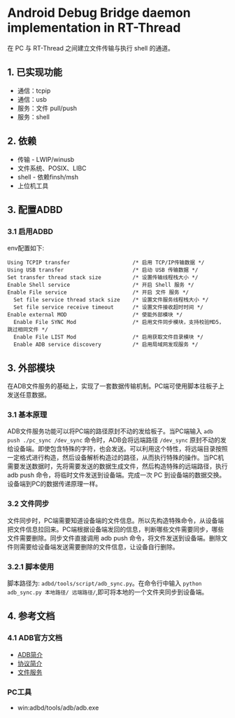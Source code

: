 # Android Debug Bridge daemon implementation in RT-Thread

在 PC 与 RT-Thread 之间建立文件传输与执行 shell 的通道。

## 1. 已实现功能

- 通信：tcpip
- 通信：usb
- 服务：文件 pull/push
- 服务：shell

## 2. 依赖

- 传输 - LWIP/winusb
- 文件系统、POSIX、LIBC
- shell - 依赖finsh/msh
- 上位机工具

## 3. 配置ADBD

### 3.1 启用ADBD

env配置如下:

```base
Using TCPIP transfer                    /* 启用 TCP/IP传输数据 */
Using USB transfer                      /* 启动 USB 传输数据 */
Set transfer thread stack size          /* 设置传输线程栈大小 */
Enable Shell service                    /* 开启 Shell 服务 */
Enable File service                     /* 开启 文件 服务 */
  Set file service thread stack size    /* 设置文件服务线程栈大小 */
  Set file service receive timeout      /* 设置文件接收超时时间 */
Enable external MOD                     /* 使能外部模块 */
  Enable File SYNC Mod                  /* 启用文件同步模块，支持校验MD5，跳过相同文件 */
  Enable File LIST Mod                  /* 启用获取文件目录模块 */
  Enable ADB service discovery          /* 启用局域网发现服务 */
```

## 3. 外部模块

在ADB文件服务的基础上，实现了一套数据传输机制。PC端可使用脚本往板子上发送任意数据。

### 3.1 基本原理

ADB文件服务功能可以将PC端的路径原封不动的发给板子。当PC端输入 `adb push ./pc_sync /dev_sync` 命令时，ADB会将远端路径 `/dev_sync` 原封不动的发给设备端。即使包含特殊的字符，也会发送。可以利用这个特性，将远端目录按照一定格式进行构造，然后设备解析构造过的路径，从而执行特殊的操作。当PC机需要发送数据时，先将需要发送的数据生成文件，然后构造特殊的远端路径，执行 adb push 命令，将临时文件发送到设备端。完成一次 PC 到设备端的数据交换。设备端到PC的数据传递原理一样。

### 3.2 文件同步

文件同步时，PC端需要知道设备端的文件信息。所以先构造特殊命令，从设备端把文件信息拉回来。PC端根据设备端发回的信息，判断哪些文件需要同步，哪些文件需要删除。同步文件直接调用 adb push 命令，将文件发送到设备端。删除文件则需要给设备端发送需要删除的文件信息，让设备自行删除。

### 3.2.1 脚本使用

脚本路径为: `adbd/tools/script/adb_sync.py`。在命令行中输入 `python adb_sync.py 本地路径/ 远端路径/`,即可将本地的一个文件夹同步到设备端。

## 4. 参考文档

### 4.1 ADB官方文档

- [ADB简介](docs/OVERVIEW.TXT)
- [协议简介](docs/PROTOCOL.TXT)
- [文件服务](docs/SYNC.TXT)

### PC工具

- win:adbd/tools/adb/adb.exe
